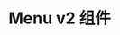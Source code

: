 # Menu v2 组件

<script setup>
  import demo from "./demo.vue"
  import demoTrigger from "./demoTrigger.vue"
   import demoCollapse from "./demoCollapse.vue"
   import demoRouter from "./demoRouter.vue"
  import preView from "@/components/preview/preview.vue"
</script>
<demo />
<pre-view compName="menu v2" vueFName="demo" />

<demoTrigger />
<pre-view compName="menu v2" vueFName="demoTrigger" />

<demoCollapse />
<pre-view compName="menu v2" vueFName="demoCollapse" />

<demoRouter />
<pre-view compName="menu v2" vueFName="demoRouter" />
